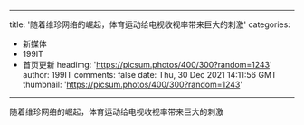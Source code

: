 
---
title: '随着维珍网络的崛起，体育运动给电视收视率带来巨大的刺激'
categories: 
 - 新媒体
 - 199IT
 - 首页更新
headimg: 'https://picsum.photos/400/300?random=1243'
author: 199IT
comments: false
date: Thu, 30 Dec 2021 14:11:56 GMT
thumbnail: 'https://picsum.photos/400/300?random=1243'
---

<div>   
随着维珍网络的崛起，体育运动给电视收视率带来巨大的刺激  
</div>
            